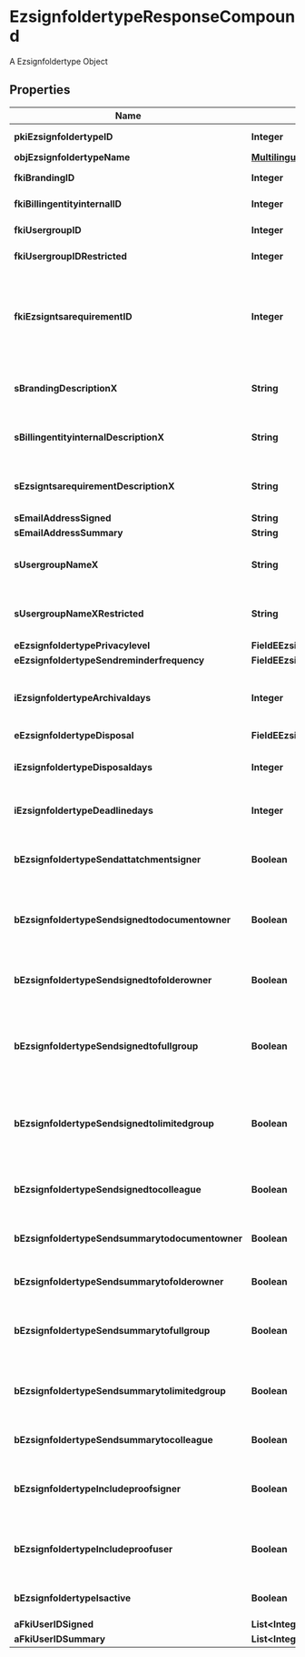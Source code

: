 

# EzsignfoldertypeResponseCompound

A Ezsignfoldertype Object

## Properties

| Name | Type | Description | Notes |
|------------ | ------------- | ------------- | -------------|
|**pkiEzsignfoldertypeID** | **Integer** | The unique ID of the Ezsignfoldertype. |  |
|**objEzsignfoldertypeName** | [**MultilingualEzsignfoldertypeName**](MultilingualEzsignfoldertypeName.md) |  |  |
|**fkiBrandingID** | **Integer** | The unique ID of the Branding |  |
|**fkiBillingentityinternalID** | **Integer** | The unique ID of the Billingentityinternal. |  [optional] |
|**fkiUsergroupID** | **Integer** | The unique ID of the Usergroup |  [optional] |
|**fkiUsergroupIDRestricted** | **Integer** | The unique ID of the Usergroup |  [optional] |
|**fkiEzsigntsarequirementID** | **Integer** | The unique ID of the Ezsigntsarequirement.  Determine if a Time Stamping Authority should add a timestamp on each of the signature. Valid values:  |Value|Description| |-|-| |1|No. TSA Timestamping will requested. This will make all signatures a lot faster since no round-trip to the TSA server will be required. Timestamping will be made using eZsign server&#39;s time.| |2|Best effort. Timestamping from a Time Stamping Authority will be requested but is not mandatory. In the very improbable case it cannot be completed, the timestamping will be made using eZsign server&#39;s time. **Additional fee applies**| |3|Mandatory. Timestamping from a Time Stamping Authority will be requested and is mandatory. In the very improbable case it cannot be completed, the signature will fail and the user will be asked to retry. **Additional fee applies**| |  [optional] |
|**sBrandingDescriptionX** | **String** | The Description of the Branding in the language of the requester |  |
|**sBillingentityinternalDescriptionX** | **String** | The description of the Billingentityinternal in the language of the requester |  [optional] |
|**sEzsigntsarequirementDescriptionX** | **String** | The description of the Ezsigntsarequirement in the language of the requester |  [optional] |
|**sEmailAddressSigned** | **String** | The email address. |  [optional] |
|**sEmailAddressSummary** | **String** | The email address. |  [optional] |
|**sUsergroupNameX** | **String** | The Name of the Usergroup in the language of the requester |  [optional] |
|**sUsergroupNameXRestricted** | **String** | The Name of the Usergroup in the language of the requester |  [optional] |
|**eEzsignfoldertypePrivacylevel** | **FieldEEzsignfoldertypePrivacylevel** |  |  |
|**eEzsignfoldertypeSendreminderfrequency** | **FieldEEzsignfoldertypeSendreminderfrequency** |  |  [optional] |
|**iEzsignfoldertypeArchivaldays** | **Integer** | The number of days before the archival of Ezsignfolders created using this Ezsignfoldertype |  |
|**eEzsignfoldertypeDisposal** | **FieldEEzsignfoldertypeDisposal** |  |  |
|**iEzsignfoldertypeDisposaldays** | **Integer** | The number of days after the archival before the disposal of the Ezsignfolder |  [optional] |
|**iEzsignfoldertypeDeadlinedays** | **Integer** | The number of days to get all Ezsignsignatures |  |
|**bEzsignfoldertypeSendattatchmentsigner** | **Boolean** | Whether we send the Ezsigndocument and the proof as attachment in the email |  |
|**bEzsignfoldertypeSendsignedtodocumentowner** | **Boolean** | Whether we send the signed Ezsigndocument to the Ezsigndocument&#39;s owner |  |
|**bEzsignfoldertypeSendsignedtofolderowner** | **Boolean** | Whether we send the signed Ezsigndocument to the Ezsignfolder&#39;s owner |  |
|**bEzsignfoldertypeSendsignedtofullgroup** | **Boolean** | Whether we send the signed Ezsigndocument to the Usergroup that has acces to all Ezsignfolders |  [optional] |
|**bEzsignfoldertypeSendsignedtolimitedgroup** | **Boolean** | Whether we send the signed Ezsigndocument to the Usergroup that has acces to only their own Ezsignfolders |  [optional] |
|**bEzsignfoldertypeSendsignedtocolleague** | **Boolean** | Whether we send the signed Ezsigndocument to the colleagues |  |
|**bEzsignfoldertypeSendsummarytodocumentowner** | **Boolean** | Whether we send the summary to the Ezsigndocument&#39;s owner |  |
|**bEzsignfoldertypeSendsummarytofolderowner** | **Boolean** | Whether we send the summary to the Ezsignfolder&#39;s owner |  |
|**bEzsignfoldertypeSendsummarytofullgroup** | **Boolean** | Whether we send the summary to the Usergroup that has acces to all Ezsignfolders |  [optional] |
|**bEzsignfoldertypeSendsummarytolimitedgroup** | **Boolean** | Whether we send the summary to the Usergroup that has acces to only their own Ezsignfolders |  [optional] |
|**bEzsignfoldertypeSendsummarytocolleague** | **Boolean** | Whether we send the summary to the colleagues |  |
|**bEzsignfoldertypeIncludeproofsigner** | **Boolean** | Whether we include the proof with the signed Ezsigndocument for Ezsignsigners |  |
|**bEzsignfoldertypeIncludeproofuser** | **Boolean** | Whether we include the proof with the signed Ezsigndocument for users |  |
|**bEzsignfoldertypeIsactive** | **Boolean** | Whether the Ezsignfoldertype is active or not |  |
|**aFkiUserIDSigned** | **List&lt;Integer&gt;** |  |  [optional] |
|**aFkiUserIDSummary** | **List&lt;Integer&gt;** |  |  [optional] |




